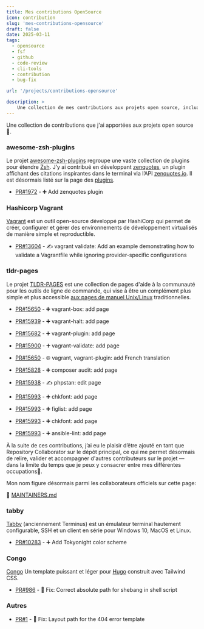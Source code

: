 ```yaml
---
title: Mes contributions OpenSource
icon: contribution
slug: 'mes-contributions-opensource'
draft: false
date: 2025-03-11
tags:
  - opensource
  - fsf
  - github
  - code-review
  - cli-tools
  - contribution
  - bug-fix

url: '/projects/contributions-opensource'

description: >
    Une collection de mes contributions aux projets open source, incluant des pull requests, des traductions, et des améliorations pour des projets communautaires.
---
```


Une collection de contributions que j'ai apportées aux projets open source🚀.

### awesome-zsh-plugins
Le projet [awesome-zsh-plugins](https://github.com/unixorn/awesome-zsh-plugins) regroupe une vaste collection de plugins pour étendre [Zsh](https://zsh.sourceforge.io/). J’y ai contribué en développant [zenquotes](https://github.com/aminelch/zenquotes), un plugin affichant des citations inspirantes dans le terminal via l’API [zenquotes.io](https://zenquotes.io/). Il est désormais listé sur la page des [plugins](https://github.com/unixorn/awesome-zsh-plugins?tab=readme-ov-file#plugins).

- [PR#1972](https://github.com/unixorn/awesome-zsh-plugins/pull/1972) - ➕ Add zenquotes plugin

### Hashicorp Vagrant
[Vagrant](https://developer.hashicorp.com/vagrant) est un outil open-source développé par HashiCorp qui permet de créer, configurer et gérer des environnements de développement virtualisés de manière simple et reproductible.

- [PR#13604](https://github.com/hashicorp/vagrant/pull/13604) - ✍ vagrant validate: Add an example demonstrating how to validate a Vagrantfile while ignoring provider-specific configurations

### tldr-pages

Le projet [TLDR-PAGES](https://tldr.sh/) est une collection de pages d'aide à la communauté pour les outils de ligne de commande, qui vise à être un complément plus simple et plus accessible [aux pages de manuel Unix/Linux](https://linux.die.net/man) traditionnelles.

- [PR#15650](https://github.com/tldr-pages/tldr/pull/15650) - ➕ vagrant-box: add page

- [PR#15939](https://github.com/tldr-pages/tldr/pull/15939) - ➕ vagrant-halt: add page

- [PR#15682](https://github.com/tldr-pages/tldr/pull/15682) - ➕ vagrant-plugin: add page

- [PR#15900](https://github.com/tldr-pages/tldr/pull/15900) - ➕ vagrant-validate: add page 

- [PR#15650](https://github.com/tldr-pages/tldr/pull/15650) - 🌐 vagrant, vagrant-plugin: add French translation

- [PR#15828](https://github.com/tldr-pages/tldr/pull/15828) - ➕ composer audit: add page

- [PR#15938](https://github.com/tldr-pages/tldr/pull/15938) - ✍  phpstan: edit page

- [PR#15993](https://github.com/tldr-pages/tldr/pull/16214) - ➕ chkfont: add page

- [PR#15993](https://github.com/tldr-pages/tldr/pull/16212) - ➕ figlist: add page

- [PR#15993](https://github.com/tldr-pages/tldr/pull/16214) - ➕ chkfont: add page

- [PR#15993](https://github.com/tldr-pages/tldr/pull/16193) - ➕ ansible-lint: add  page

À la suite de ces contributions, j’ai eu le plaisir d’être ajouté en tant que Repository Collaborator sur le dépôt principal, ce qui me permet désormais de relire, valider et accompagner d'autres contributeurs sur le projet — dans la limite du temps que je peux y consacrer entre mes différentes occupations🤖.

Mon nom figure désormais parmi les collaborateurs officiels sur cette page: 

💠 [MAINTAINERS.md](https://github.com/tldr-pages/tldr/blob/main/MAINTAINERS.md#repository-collaborators)

### tabby

[Tabby](https://tabby.sh/) (anciennement Terminus) est un émulateur terminal hautement configurable, SSH et un client en série pour Windows 10, MacOS et Linux.

- [PR#10283](https://github.com/Eugeny/tabby/pull/10283) - ➕ Add Tokyonight color scheme

### Congo

[Congo](https://jpanther.github.io/congo/) Un template puissant et léger pour [Hugo](https://gohugo.io/) construit avec Tailwind CSS.

- [PR#986](https://github.com/jpanther/congo/pull/986) - 🐛 Fix: Correct absolute path for shebang in shell script

### Autres

- [PR#1](https://github.com/mercuryseries/panterest/pull/1) - 🐛 Fix: Layout path for the 404 error template